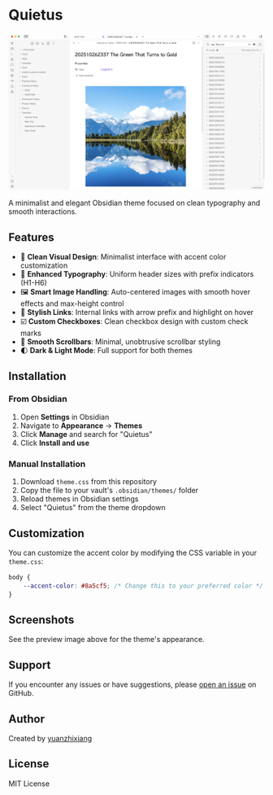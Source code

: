 # Quietus

![Quietus Theme Preview](preview.webp)

A minimalist and elegant Obsidian theme focused on clean typography and smooth interactions.

## Features

-   🎨 **Clean Visual Design**: Minimalist interface with accent color customization
-   📝 **Enhanced Typography**: Uniform header sizes with prefix indicators (H1-H6)
-   🖼️ **Smart Image Handling**: Auto-centered images with smooth hover effects and max-height control
-   🔗 **Stylish Links**: Internal links with arrow prefix and highlight on hover
-   ☑️ **Custom Checkboxes**: Clean checkbox design with custom check marks
-   📜 **Smooth Scrollbars**: Minimal, unobtrusive scrollbar styling
-   🌓 **Dark & Light Mode**: Full support for both themes

## Installation

### From Obsidian

1. Open **Settings** in Obsidian
2. Navigate to **Appearance** → **Themes**
3. Click **Manage** and search for "Quietus"
4. Click **Install and use**

### Manual Installation

1. Download `theme.css` from this repository
2. Copy the file to your vault's `.obsidian/themes/` folder
3. Reload themes in Obsidian settings
4. Select "Quietus" from the theme dropdown

## Customization

You can customize the accent color by modifying the CSS variable in your `theme.css`:

```css
body {
	--accent-color: #8a5cf5; /* Change this to your preferred color */
}
```

## Screenshots

See the preview image above for the theme's appearance.

## Support

If you encounter any issues or have suggestions, please [open an issue](https://github.com/yuanzhixiang/obsidian-theme-quietus/issues) on GitHub.

## Author

Created by [yuanzhixiang](https://yuanzhixiang.com)

## License

MIT License
